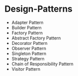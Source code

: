 # Design-Patterns

- Adapter Pattern
- Builder Pattern
- Factory Pattern
- Abstract Factory Pattern
- Decorator Pattern
- Observer Pattern
- Singleton Pattern
- Strategy Pattern
- Chain of Responsibility Pattern
- Visitor Pattern

